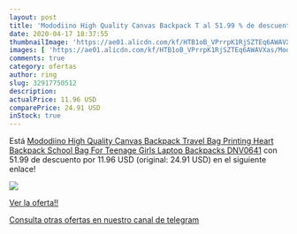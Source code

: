 ```yaml
---
layout: post
title: 'Mododiino High Quality Canvas Backpack T al 51.99 % de descuento'
date: 2020-04-17 18:37:55
thumbnailImage: 'https://ae01.alicdn.com/kf/HTB1oB_VPrrpK1RjSZTEq6AWAVXas/Mododiino-High-Quality-Canvas-Backpack-Travel-Bag-Printing-Heart-Backpack-School-Bag-For-Teenage-Girls-Laptop.jpg_350x350._SL200_.jpg'
images: [ 'https://ae01.alicdn.com/kf/HTB1oB_VPrrpK1RjSZTEq6AWAVXas/Mododiino-High-Quality-Canvas-Backpack-Travel-Bag-Printing-Heart-Backpack-School-Bag-For-Teenage-Girls-Laptop.jpg_350x350._SL200_.jpg' ]
comments: true
category: ofertas
author: ring
slug: 32917750512
description:
actualPrice: 11.96 USD
comparePrice: 24.91 USD
inStock: true
---
```


Está [Mododiino High Quality Canvas Backpack Travel Bag Printing Heart Backpack School Bag For Teenage Girls Laptop Backpacks DNV0641](https://www.amazon.com/dp/32917750512/?tag=redken08-20) con 51.99 de descuento por 11.96 USD (original: 24.91 USD) en el siguiente enlace!

[![](https://ae01.alicdn.com/kf/HTB1oB_VPrrpK1RjSZTEq6AWAVXas/Mododiino-High-Quality-Canvas-Backpack-Travel-Bag-Printing-Heart-Backpack-School-Bag-For-Teenage-Girls-Laptop.jpg_350x350._SL200_.jpg)](https://www.amazon.com/dp/32917750512/?tag=redken08-20)

[Ver la oferta!!](https://www.amazon.com/dp/32917750512/?tag=redken08-20)

[Consulta otras ofertas en nuestro canal de telegram](https://t.me/s/ofertas25)
